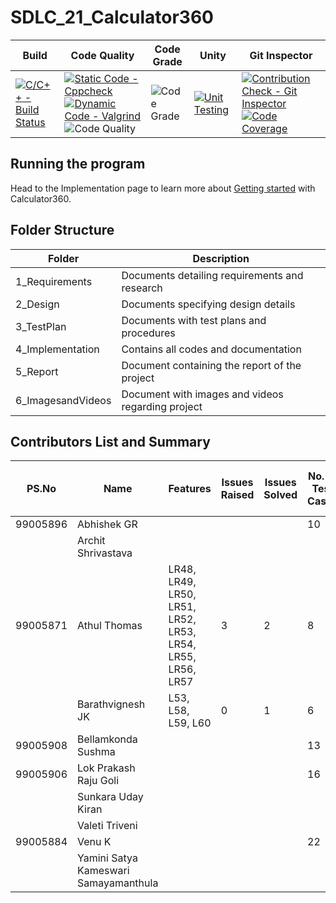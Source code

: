# SDLC_21_Calculator360

Build | Code Quality | Code Grade | Unity | Git Inspector |
|---------|---------|-----------|---------|------------|
| [![C/C++ - Build Status](https://github.com/thomasathul/SDLC_21_Calculator360/actions/workflows/build.yml/badge.svg)](https://github.com/thomasathul/SDLC_21_Calculator360/actions/workflows/build.yml)       |[![Static Code - Cppcheck](https://github.com/thomasathul/SDLC_21_Calculator360/actions/workflows/cppcheck.yml/badge.svg)](https://github.com/thomasathul/SDLC_21_Calculator360/actions/workflows/cppcheck.yml) [![Dynamic Code - Valgrind](https://github.com/thomasathul/SDLC_21_Calculator360/actions/workflows/valgrind.yml/badge.svg)](https://github.com/thomasathul/SDLC_21_Calculator360/actions/workflows/valgrind.yml)![Code Quality](https://www.code-inspector.com/project/26748/score/svg) |   ![Code Grade](https://www.code-inspector.com/project/26748/status/svg)  |[![Unit Testing](https://github.com/thomasathul/SDLC_21_Calculator360/actions/workflows/unittest.yml/badge.svg)](https://github.com/thomasathul/SDLC_21_Calculator360/actions/workflows/unittest.yml)| [![Contribution Check - Git Inspector](https://github.com/thomasathul/SDLC_21_Calculator360/actions/workflows/gitinspector.yml/badge.svg)](https://github.com/thomasathul/SDLC_21_Calculator360/actions/workflows/gitinspector.yml) [![Code Coverage](https://github.com/thomasathul/SDLC_21_Calculator360/actions/workflows/coverage.yml/badge.svg)](https://github.com/thomasathul/SDLC_21_Calculator360/actions/workflows/coverage.yml)      |

## Running the program 
Head to the Implementation page to learn more about [Getting started](https://github.com/thomasathul/SDLC_21_Calculator360/tree/main/4_Implementation#getting-started-with-calculator360) with Calculator360.

## Folder Structure
Folder                      | Description
----------------------------| -----------------------------------------
1_Requirements              | Documents detailing requirements and research
2_Design                    | Documents specifying design details
3_TestPlan                  | Documents with test plans and procedures
4_Implementation            | Contains all codes and documentation
5_Report                    | Document containing the report of the project
6_ImagesandVideos           | Document with images and videos regarding project

## Contributors List and Summary
| PS.No | Name | Features |Issues Raised | Issues Solved | No. of Test Cases | No. of Test Cases Passing |
|-----|-----|----|------|-----|-----|-----|
|  99005896   | Abhishek GR |  |      |    | 10 | 10   |
|     | Archit Shrivastava   |    |      |     |     |     |
| 99005871     |    Athul Thomas              | LR48, LR49, LR50, LR51, LR52, LR53, LR54, LR55, LR56, LR57     |   3  |   2   |  8  |  8   |
|     |    Barathvignesh JK             |  L53, L58, L59, L60   |  0   |   1   |   6 |    6 |
|99005908     |   Bellamkonda Sushma              |     |     |      |  13  |  13   |
| 99005906    |   Lok Prakash Raju Goli              |     |     |      | 16  |  16  |
|     |   Sunkara Uday Kiran              |     |     |      |    |     |
|     |   Valeti Triveni              |     |     |      |    |     |
|99005884    |   Venu K              |     |     |      | 22   | 22    |
|     |  Yamini Satya Kameswari  Samayamanthula             |     |     |      |    |     |


